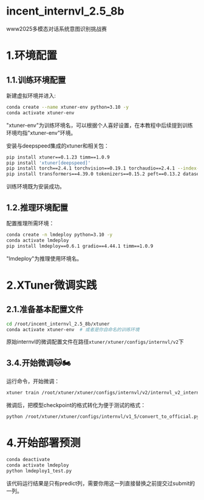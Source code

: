 # incent_internvl_2.5_8b
www2025多模态对话系统意图识别挑战赛

# 1.环境配置

## 1.1.训练环境配置

新建虚拟环境并进入:

```Bash
conda create --name xtuner-env python=3.10 -y
conda activate xtuner-env
```
"xtuner-env"为训练环境名，可以根据个人喜好设置，在本教程中后续提到训练环境均指"xtuner-env"环境。

安装与deepspeed集成的xtuner和相关包：

```Bash
pip install xtuner==0.1.23 timm==1.0.9
pip install 'xtuner[deepspeed]'
pip install torch==2.4.1 torchvision==0.19.1 torchaudio==2.4.1 --index-url https://download.pytorch.org/whl/cu121
pip install transformers==4.39.0 tokenizers==0.15.2 peft==0.13.2 datasets==3.1.0 accelerate==1.2.0 huggingface-hub==0.26.5 
```
训练环境既为安装成功。

## 1.2.推理环境配置

配置推理所需环境：

```Bash
conda create -n lmdeploy python=3.10 -y
conda activate lmdeploy
pip install lmdeploy==0.6.1 gradio==4.44.1 timm==1.0.9
```

"lmdeploy"为推理使用环境名。


# 2.XTuner微调实践

## 2.1.准备基本配置文件

```Bash
cd /root/incent_internvl_2.5_8b/xtuner
conda activate xtuner-env  # 或者是你自命名的训练环境
```
原始internvl的微调配置文件在路径`xtuner/xtuner/configs/internvl/v2`下

## 3.4.开始微调🐱🏍

运行命令，开始微调：

```Bash
xtuner train /root/xtuner/xtuner/configs/internvl/v2/internvl_v2_internlm2_5_8b_finetune.py --deepspeed deepspeed_zero3
```


微调后，把模型checkpoint的格式转化为便于测试的格式：

```Bash
python /root/xtuner/xtuner/configs/internvl/v1_5/convert_to_official.py /root/xtuner/xtuner/configs/internvl/v2/internvl_v2_internlm2_5_8b_finetune.py /root/xtuner/work_dirs/internvl_v2_internlm2_5_8b_lora_finetune_incent/iter_30000.pth /root/xtuner/work_dirs/internvl_v2_internlm2_5_8b_lora_finetune_incent/lr35_ep10
```

# 4.开始部署预测

```Bash
conda deactivate
conda activate lmdeploy
python lmdeploy1_test.py
```
该代码运行结果是只有predict列，需要你用这一列直接替换之前提交过submit的一列。




